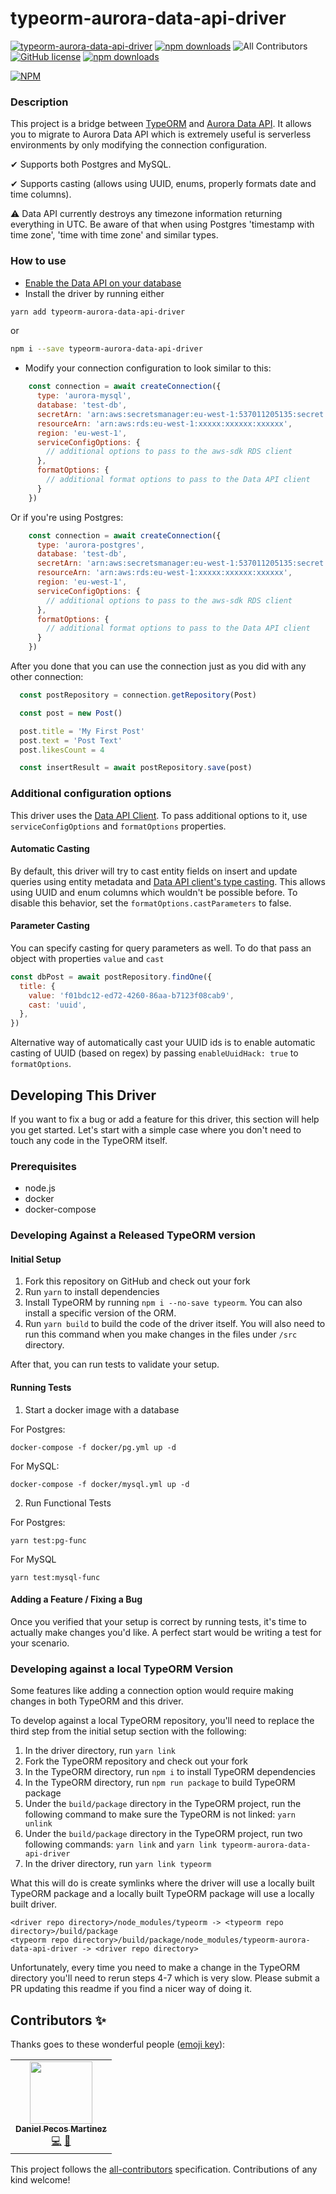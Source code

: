 # typeorm-aurora-data-api-driver
<!-- ALL-CONTRIBUTORS-BADGE:START - Do not remove or modify this section -->
[badge-all-contributors]: https://img.shields.io/badge/all_contributors-1-orange.svg
<!-- ALL-CONTRIBUTORS-BADGE:END -->
[![typeorm-aurora-data-api-driver](https://circleci.com/gh/ArsenyYankovsky/typeorm-aurora-data-api-driver.svg?style=shield)](https://app.circleci.com/pipelines/github/ArsenyYankovsky/typeorm-aurora-data-api-driver)
[![npm downloads](https://img.shields.io/npm/dw/typeorm-aurora-data-api-driver)](https://www.npmjs.com/package/typeorm-aurora-data-api-driver)
![All Contributors][badge-all-contributors]
[![GitHub license](https://img.shields.io/badge/license-MIT-blue.svg)](https://github.com/ArsenyYankovsky/typeorm-aurora-data-api-driver/blob/master/LICENSE)
[![npm downloads](https://img.shields.io/bundlephobia/minzip/typeorm-aurora-data-api-driver)](https://www.npmjs.com/package/typeorm-aurora-data-api-driver)


[![NPM](https://nodei.co/npm/typeorm-aurora-data-api-driver.png)](https://nodei.co/npm/typeorm-aurora-data-api-driver/)

### Description

This project is a bridge between [TypeORM](https://typeorm.io/#/) and [Aurora Data API](https://docs.aws.amazon.com/AmazonRDS/latest/AuroraUserGuide/data-api.html). It allows you to migrate to Aurora Data API which is extremely useful is serverless environments by only modifying the connection configuration. 

✔ Supports both Postgres and MySQL.

✔ Supports casting (allows using UUID, enums, properly formats date and time columns).

⚠ Data API currently destroys any timezone information returning everything in UTC. Be aware of that when using Postgres 'timestamp with time zone', 'time with time zone' and similar types.

### How to use

- [Enable the Data API on your database](https://docs.aws.amazon.com/AmazonRDS/latest/AuroraUserGuide/data-api.html)
- Install the driver by running either
```bash
yarn add typeorm-aurora-data-api-driver
```
or
```bash
npm i --save typeorm-aurora-data-api-driver
````

- Modify your connection configuration to look similar to this:

```js
    const connection = await createConnection({
      type: 'aurora-mysql',
      database: 'test-db',
      secretArn: 'arn:aws:secretsmanager:eu-west-1:537011205135:secret:xxxxxx/xxxxxx/xxxxxx',
      resourceArn: 'arn:aws:rds:eu-west-1:xxxxx:xxxxxx:xxxxxx',
      region: 'eu-west-1',
      serviceConfigOptions: {
        // additional options to pass to the aws-sdk RDS client
      },
      formatOptions: {
        // additional format options to pass to the Data API client
      }
    })
```

Or if you're using Postgres:


```js
    const connection = await createConnection({
      type: 'aurora-postgres',
      database: 'test-db',
      secretArn: 'arn:aws:secretsmanager:eu-west-1:537011205135:secret:xxxxxx/xxxxxx/xxxxxx',
      resourceArn: 'arn:aws:rds:eu-west-1:xxxxx:xxxxxx:xxxxxx',
      region: 'eu-west-1',
      serviceConfigOptions: {
        // additional options to pass to the aws-sdk RDS client
      },
      formatOptions: {
        // additional format options to pass to the Data API client
      }
    })
```

After you done that you can use the connection just as you did with any other connection:

```js
  const postRepository = connection.getRepository(Post)

  const post = new Post()

  post.title = 'My First Post'
  post.text = 'Post Text'
  post.likesCount = 4

  const insertResult = await postRepository.save(post)
```


### Additional configuration options

This driver uses the [Data API Client](https://github.com/jeremydaly/data-api-client). To pass additional options to it, use `serviceConfigOptions` and `formatOptions` properties.

#### Automatic Casting

By default, this driver will try to cast entity fields on insert and update queries using entity metadata and [Data API client's type casting](https://github.com/jeremydaly/data-api-client#type-casting).
This allows using UUID and enum columns which wouldn't be possible before. To disable this behavior, set the `formatOptions.castParameters` to false.

#### Parameter Casting

You can specify casting for query parameters as well. To do that pass an object with properties `value` and `cast`

```js
const dbPost = await postRepository.findOne({
  title: {
    value: 'f01bdc12-ed72-4260-86aa-b7123f08cab9',
    cast: 'uuid',
  },
})
```

Alternative way of automatically cast your UUID ids is to enable automatic casting of UUID (based on regex) by passing `enableUuidHack: true` to `formatOptions`.

## Developing This Driver

If you want to fix a bug or add a feature for this driver, this section will help you get started.
Let's start with a simple case where you don't need to touch any code in the TypeORM itself.

### Prerequisites

- node.js
- docker
- docker-compose

### Developing Against a Released TypeORM version

#### Initial Setup

1. Fork this repository on GitHub and check out your fork 
2. Run `yarn` to install dependencies
3. Install TypeORM by running `npm i --no-save typeorm`. You can also install a specific version of the ORM.
4. Run `yarn build` to build the code of the driver itself. You will also need to run this command when you make changes in the files under `/src` directory.

After that, you can run tests to validate your setup.

#### Running Tests

1. Start a docker image with a database

For Postgres:
  
```shell
docker-compose -f docker/pg.yml up -d
```

For MySQL:
  
```shell
docker-compose -f docker/mysql.yml up -d
```

2. Run Functional Tests

For Postgres:

```shell
yarn test:pg-func
```

For MySQL

```shell
yarn test:mysql-func
```

#### Adding a Feature / Fixing a Bug

Once you verified that your setup is correct by running tests, it's time to actually make changes you'd like.
A perfect start would be writing a test for your scenario. 

### Developing against a local TypeORM Version

Some features like adding a connection option would require making changes in both TypeORM 
and this driver.

To develop against a local TypeORM repository, you'll need to replace 
the third step from the initial setup section with the following:

1. In the driver directory, run `yarn link`
2. Fork the TypeORM repository and check out your fork
3. In the TypeORM directory, run `npm i` to install TypeORM dependencies
4. In the TypeORM directory, run `npm run package` to build TypeORM package
5. Under the `build/package` directory in the TypeORM project, run the following command to make sure the TypeORM is not linked: `yarn unlink`
6. Under the `build/package` directory in the TypeORM project, run two following commands: `yarn link` and `yarn link typeorm-aurora-data-api-driver`
7. In the driver directory, run `yarn link typeorm`

What this will do is create symlinks where the driver will use a locally built TypeORM package and a locally built TypeORM package will use a locally built driver.

```
<driver repo directory>/node_modules/typeorm -> <typeorm repo directory>/build/package
<typeorm repo directory>/build/package/node_modules/typeorm-aurora-data-api-driver -> <driver repo directory>
```

Unfortunately, every time you need to make a change in the TypeORM directory you'll need to rerun steps 
4-7 which is very slow. Please submit a PR updating this readme if you find a nicer way of doing it.

## Contributors ✨

Thanks goes to these wonderful people ([emoji key](https://allcontributors.org/docs/en/emoji-key)):

<!-- ALL-CONTRIBUTORS-LIST:START - Do not remove or modify this section -->
<!-- prettier-ignore-start -->
<!-- markdownlint-disable -->
<table>
  <tr>
    <td align="center"><a href="https://danielpecos.com"><img src="https://avatars.githubusercontent.com/u/584298?v=4?s=100" width="100px;" alt=""/><br /><sub><b>Daniel Pecos Martinez</b></sub></a><br /><a href="https://github.com/ArsenyYankovsky/typeorm-aurora-data-api-driver/commits?author=dpecos" title="Code">💻</a> <a href="https://github.com/ArsenyYankovsky/typeorm-aurora-data-api-driver/issues?q=author%3Adpecos" title="Bug reports">🐛</a></td>
  </tr>
</table>

<!-- markdownlint-restore -->
<!-- prettier-ignore-end -->

<!-- ALL-CONTRIBUTORS-LIST:END -->

This project follows the [all-contributors](https://github.com/all-contributors/all-contributors) specification. Contributions of any kind welcome!
